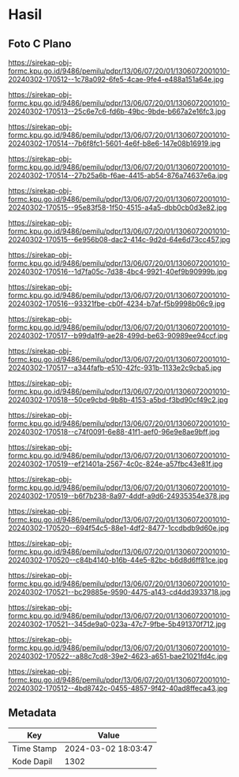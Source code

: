 # Hasil

## Foto C Plano

https://sirekap-obj-formc.kpu.go.id/9486/pemilu/pdpr/13/06/07/20/01/1306072001010-20240302-170512--1c78a092-6fe5-4cae-9fe4-e488a151a64e.jpg

https://sirekap-obj-formc.kpu.go.id/9486/pemilu/pdpr/13/06/07/20/01/1306072001010-20240302-170513--25c6e7c6-fd6b-49bc-9bde-b667a2e16fc3.jpg

https://sirekap-obj-formc.kpu.go.id/9486/pemilu/pdpr/13/06/07/20/01/1306072001010-20240302-170514--7b6f8fc1-5601-4e6f-b8e6-147e08b16919.jpg

https://sirekap-obj-formc.kpu.go.id/9486/pemilu/pdpr/13/06/07/20/01/1306072001010-20240302-170514--27b25a6b-f6ae-4415-ab54-876a74637e6a.jpg

https://sirekap-obj-formc.kpu.go.id/9486/pemilu/pdpr/13/06/07/20/01/1306072001010-20240302-170515--95e83f58-1f50-4515-a4a5-dbb0cb0d3e82.jpg

https://sirekap-obj-formc.kpu.go.id/9486/pemilu/pdpr/13/06/07/20/01/1306072001010-20240302-170515--6e956b08-dac2-414c-9d2d-64e6d73cc457.jpg

https://sirekap-obj-formc.kpu.go.id/9486/pemilu/pdpr/13/06/07/20/01/1306072001010-20240302-170516--1d7fa05c-7d38-4bc4-9921-40ef9b90999b.jpg

https://sirekap-obj-formc.kpu.go.id/9486/pemilu/pdpr/13/06/07/20/01/1306072001010-20240302-170516--93321fbe-cb0f-4234-b7af-f5b9998b06c9.jpg

https://sirekap-obj-formc.kpu.go.id/9486/pemilu/pdpr/13/06/07/20/01/1306072001010-20240302-170517--b99da1f9-ae28-499d-be63-90989ee94ccf.jpg

https://sirekap-obj-formc.kpu.go.id/9486/pemilu/pdpr/13/06/07/20/01/1306072001010-20240302-170517--a344fafb-e510-42fc-931b-1133e2c9cba5.jpg

https://sirekap-obj-formc.kpu.go.id/9486/pemilu/pdpr/13/06/07/20/01/1306072001010-20240302-170518--50ce9cbd-9b8b-4153-a5bd-f3bd90cf49c2.jpg

https://sirekap-obj-formc.kpu.go.id/9486/pemilu/pdpr/13/06/07/20/01/1306072001010-20240302-170518--c74f0091-6e88-41f1-aef0-96e9e8ae9bff.jpg

https://sirekap-obj-formc.kpu.go.id/9486/pemilu/pdpr/13/06/07/20/01/1306072001010-20240302-170519--ef21401a-2567-4c0c-824e-a57fbc43e81f.jpg

https://sirekap-obj-formc.kpu.go.id/9486/pemilu/pdpr/13/06/07/20/01/1306072001010-20240302-170519--b6f7b238-8a97-4ddf-a9d6-24935354e378.jpg

https://sirekap-obj-formc.kpu.go.id/9486/pemilu/pdpr/13/06/07/20/01/1306072001010-20240302-170520--694f54c5-88e1-4df2-8477-1ccdbdb9d60e.jpg

https://sirekap-obj-formc.kpu.go.id/9486/pemilu/pdpr/13/06/07/20/01/1306072001010-20240302-170520--c84b4140-b16b-44e5-82bc-b6d8d6ff81ce.jpg

https://sirekap-obj-formc.kpu.go.id/9486/pemilu/pdpr/13/06/07/20/01/1306072001010-20240302-170521--bc29885e-9590-4475-a143-cd4dd3933718.jpg

https://sirekap-obj-formc.kpu.go.id/9486/pemilu/pdpr/13/06/07/20/01/1306072001010-20240302-170521--345de9a0-023a-47c7-9fbe-5b491370f712.jpg

https://sirekap-obj-formc.kpu.go.id/9486/pemilu/pdpr/13/06/07/20/01/1306072001010-20240302-170522--a88c7cd8-39e2-4623-a651-bae21021fd4c.jpg

https://sirekap-obj-formc.kpu.go.id/9486/pemilu/pdpr/13/06/07/20/01/1306072001010-20240302-170512--4bd8742c-0455-4857-9f42-40ad8ffeca43.jpg


## Metadata

| Key        | Value               |
| ---------- | ------------------- |
| Time Stamp | 2024-03-02 18:03:47 |
| Kode Dapil | 1302                |



